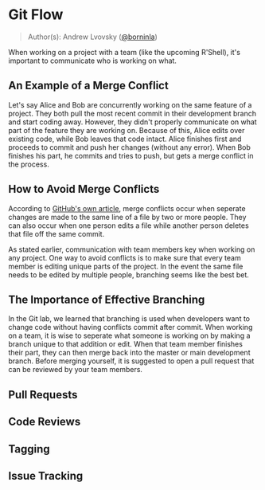 # Git Flow

> Author(s): Andrew Lvovsky ([@borninla](https://github.com/borninla))

When working on a project with a team (like the upcoming R'Shell), it's important to communicate who is working on what.

## An Example of a Merge Conflict
Let's say Alice and Bob are concurrently working on the same feature of a project. They both pull the most recent commit in their development branch and start coding away. However, they didn't properly communicate on what part of the feature they are working on. Because of this, Alice edits over existing code, while Bob leaves that code intact. Alice finishes first and proceeds to commit and push her changes (without any error). When Bob finishes his part, he commits and tries to push, but gets a merge conflict in the process.

## How to Avoid Merge Conflicts
According to [GitHub's own article](https://help.github.com/en/articles/resolving-a-merge-conflict-using-the-command-line), merge conflicts occur when seperate changes are made to the same line of a file by two or more people. They can also occur when one person edits a file while another person deletes that file off the same commit.

As stated earlier, communication with team members key when working on any project. One way to avoid conflicts is to make sure that every team member is editing unique parts of the project. In the event the same file needs to be edited by multiple people, branching seems like the best bet.

## The Importance of Effective Branching
In the Git lab, we learned that branching is used when developers want to change code without having conflicts commit after commit. When working on a team, it is wise to seperate what someone is working on by making a branch unique to that addition or edit. When that team member finishes their part, they can then merge back into the master or main development branch. Before merging yourself, it is suggested to open a pull request that can be reviewed by your team members.

## Pull Requests

## Code Reviews

## Tagging

## Issue Tracking
